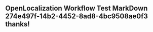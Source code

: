 <properties
ms.topic="hero-topic"
ms.test1="hero-topic"
ms.test2="test"/>

## OpenLocalization Workflow Test MarkDown 274e497f-14b2-4452-8ad8-4bc9508ae0f3 thanks!
